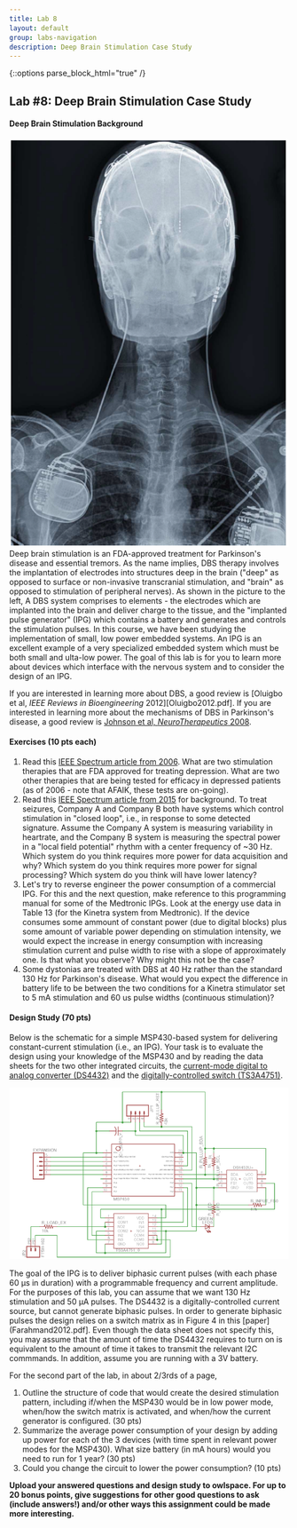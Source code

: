 ```yaml
---
title: Lab 8
layout: default
group: labs-navigation
description: Deep Brain Stimulation Case Study
---
```


{::options parse_block_html="true" /}

## Lab #8: Deep Brain Stimulation Case Study

#### Deep Brain Stimulation Background
<div class="row">
<div class="col-md-3">
<a href="Oluigbo2012pdf" class="thumbnail">
<img src="DBSXray.png" alt="X-ray of DBS patient"></a>
</div>
<div class="col-md-9">
Deep brain stimulation is an FDA-approved treatment for Parkinson's disease and essential
tremors. As the name implies, DBS therapy involves the implantation of electrodes into
structures deep in the brain ("deep" as opposed to surface or non-invasive transcranial
stimulation, and "brain" as opposed to stimulation of peripheral nerves). As shown in the
picture to the left, A DBS system comprises to elements - the electrodes which are implanted
into the brain and deliver charge to the tissue, and the "implanted pulse generator" (IPG)
which contains a battery and generates and controls the stimulation pulses.  In this course, we
have been studying the implementation of small, low power embedded systems. An IPG is an
excellent example of a very specialized embedded system which must be both small and ulta-low
power. The goal of this lab is for you to learn more about devices which interface with the
nervous system and to consider the design of an IPG.

If you are interested in learning more about DBS, a good review is [Oluigbo et al, _IEEE
Reviews in Bioengineering_ 2012][Oluigbo2012.pdf]. If you are interested in learning more about
the mechanisms of DBS in Parkinson's disease, a good review is [Johnson et al,
_NeuroTherapeutics_ 2008](Johnson2008.pdf).
</div>
</div>

#### Exercises (10 pts each)
<ol class="questions">
<li>
Read this <a href="Moore2006.pdf">IEEE Spectrum article from 2006</a>. What are two stimulation therapies
that are FDA approved for treating depression. What are two other therapies that are being
tested for efficacy in depressed patients (as of 2006 - note that AFAIK, these tests are
on-going).</li>
<li>
Read this <a href="Denison2015">IEEE Spectrum article from 2015</a> for background. To treat
seizures, Company A and Company B both have systems which control stimulation in "closed loop",
i.e., in response to some detected signature. Assume the Company A system is measuring
variability in heartrate, and the Company B system is measuring the spectral power in a "local
field potential" rhythm with a center frequency of ~30 Hz. Which system do you think requires
more power for data acquisition and why? Which system do you think requires more power for
signal processing? Which system do you think will have lower latency?
</li>
<li>
Let's try to reverse engineer the power consumption of a commercial IPG. For this and the next
question, make reference to <a href"MedtronicIPGManual.pdf">this programming manual
for some of the Medtronic IPGs</a>. Look at the energy use data in Table 13 (for the Kinetra
system from Medtronic). If the device consumes some ammount of constant power (due to digital
blocks) plus some amount of variable power depending on stimulation intensity, we would expect
the increase in energy consumption with increasing stimulation current and pulse width to rise
with a slope of approximately one. Is that what you observe? Why might this not be the case?
</li>
<li>
Some dystonias are treated with DBS at 40 Hz rather than the standard 130 Hz for Parkinson's
disease. What would you expect the difference in battery life to be between the two conditions
for a Kinetra stimulator set to 5 mA stimulation and 60 us pulse widths (continuous
stimulation)?
</li>
</ol>

#### Design Study (70 pts)

Below is the schematic for a simple MSP430-based system for delivering constant-current
stimulation (i.e., an IPG). Your task is to evaluate the design using your knowledge of the
MSP430 and by reading the data sheets for the two other integrated circuits, the [current-mode
digital to analog converter (DS4432)](DS4432.pdf) and the [digitally-controlled switch
(TS3A4751)](TS3A4751.pdf).

![DBS Schematic](DBSSchematic.png)

The goal of the IPG is to deliver biphasic current pulses (with each phase 60 μs in duration)
with a programmable frequency and current amplitude. For the purposes of this lab, you can
assume that we want 130 Hz stimulation and 50 μA pulses. The DS4432 is a digitally-controlled
current source, but cannot generate biphasic pulses. In order to generate biphasic pulses the
design relies on a switch matrix as in Figure 4 in this [paper](Farahmand2012.pdf]. Even though
the data sheet does not specify this, you may assume that the amount of time the DS4432
requires to turn on is equivalent to the amount of time it takes to transmit the relevant I2C
commmands. In addition, assume you are running with a 3V battery.

For the second part of the lab, in about 2/3rds of a page,

<ol class="questions">
<li>Outline the structure of code that would create the desired stimulation pattern, including
    if/when the MSP430 would be in low power mode, when/how the switch matrix is activated, and
    when/how the current generator is configured. (30 pts) </li>
<li>Summarize the average power consumption of your design by adding up power for each of the 3
    devices (with time spent in relevant power modes for the MSP430). What size battery (in mA
    hours) would you need to run for 1 year? (30 pts) </li>
<li>Could you change the circuit to lower the power consumption? (10 pts)</li>
</ol>


**Upload your answered questions and design study to owlspace.  For up to 20 bonus points, give
suggestions for other good questions to ask (include answers!) and/or other ways this
assignment could be made more interesting.**


